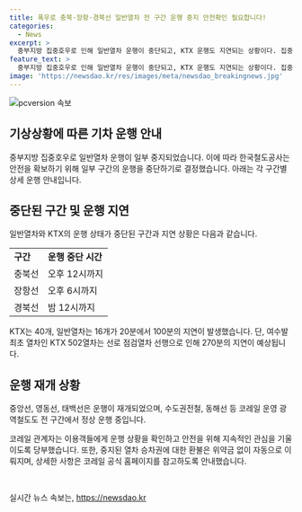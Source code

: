 ```yaml
---
title: 폭우로 충북·장항·경북선 일반열차 전 구간 운행 중지 안전확인 필요합니다!
categories:
  - News
excerpt: >
  중부지방 집중호우로 인해 일반열차 운행이 중단되고, KTX 운행도 지연되는 상황이다. 집중호우로 선로침수, 산사태 등으로 인한 위험으로 일반열차 운행이 중단되었으며, KTX도 16개 열차가 20분에서 100분 지연되고 있다. 그러나 중앙·영동·태백선 및 수도권전철, 동해선 등은 정상 운행 중이며, 열차 승차권 환불 등 상세 사항은 코레일 홈페이지를 참고할 것을 안내하고 있다.
feature_text: >
  중부지방 집중호우로 인해 일반열차 운행이 중단되고, KTX 운행도 지연되는 상황이다. 집중호우로 선로침수, 산사태 등으로 인한 위험으로 일반열차 운행이 중단되었으며, KTX도 16개 열차가 20분에서 100분 지연되고 있다. 그러나 중앙·영동·태백선 및 수도권전철, 동해선 등은 정상 운행 중이며, 열차 승차권 환불 등 상세 사항은 코레일 홈페이지를 참고할 것을 안내하고 있다.
image: 'https://newsdao.kr/res/images/meta/newsdao_breakingnews.jpg'
---
```


<p><img src="https://newsdao.kr/res/images/meta/newsdao_breakingnews.jpg" alt="pcversion 속보" /></p>

<h2 data-ke-size="size26">기상상황에 따른 기차 운행 안내</h2>

<p data-ke-size="size16">중부지방 집중호우로 일반열차 운행이 일부 중지되었습니다. 이에 따라 한국철도공사는 안전을 확보하기 위해 일부 구간의 운행을 중단하기로 결정했습니다. 아래는 각 구간별 상세 운행 안내입니다.</p>

<h2 data-ke-size="size26">중단된 구간 및 운행 지연</h2>

<p data-ke-size="size16">일반열차와 KTX의 운행 상태가 중단된 구간과 지연 상황은 다음과 같습니다.</p>

<table>
  <tr>
    <td><b>구간</b></td>
    <td><b>운행 중단 시간</b></td>
  </tr>
  <tr>
    <td>충북선</td>
    <td>오후 12시까지</td>
  </tr>
  <tr>
    <td>장항선</td>
    <td>오후 6시까지</td>
  </tr>
  <tr>
    <td>경북선</td>
    <td>밤 12시까지</td>
  </tr>
</table>

<p data-ke-size="size16">KTX는 40개, 일반열차는 16개가 20분에서 100분의 지연이 발생했습니다. 단, 여수발 최초 열차인 KTX 502열차는 선로 점검열차 선행으로 인해 270분의 지연이 예상됩니다.</p>

<h2 data-ke-size="size26">운행 재개 상황</h2>

<p data-ke-size="size16">중앙선, 영동선, 태백선은 운행이 재개되었으며, 수도권전철, 동해선 등 코레일 운영 광역철도도 전 구간에서 정상 운행 중입니다.</p>

<p data-ke-size="size16">코레일 관계자는 이용객들에게 운행 상황을 확인하고 안전을 위해 지속적인 관심을 기울이도록 당부했습니다. 또한, 중지된 열차 승차권에 대한 환불은 위약금 없이 자동으로 이뤄지며, 상세한 사항은 코레일 공식 홈페이지를 참고하도록 안내했습니다.</p>

<p data-ke-size="size16">&nbsp;</p>
실시간 뉴스 속보는, <a href="https://newsdao.kr" rel="dofollow">https://newsdao.kr</a>


